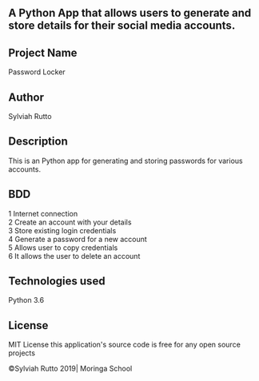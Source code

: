 
## A Python App that allows users to generate and store details for their social media accounts.

## Project Name
Password Locker

## Author
Sylviah Rutto


## Description
This is an Python app for generating and storing passwords for various accounts.


## BDD
1 Internet connection<br>
2 Create an account with your details<br>
3 Store existing login credentials <br>
4 Generate a password for a new account<br>
5 Allows user to copy credentials<br>
6 It allows the user to delete an account


## Technologies used
Python 3.6

## License 
MIT License this application's source code is free for any open source projects

©Sylviah Rutto 2019| Moringa School


